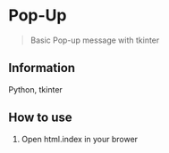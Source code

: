# Pop-Up

> Basic Pop-up message with tkinter

## Information

Python, tkinter

## How to use

1. Open html.index in your brower